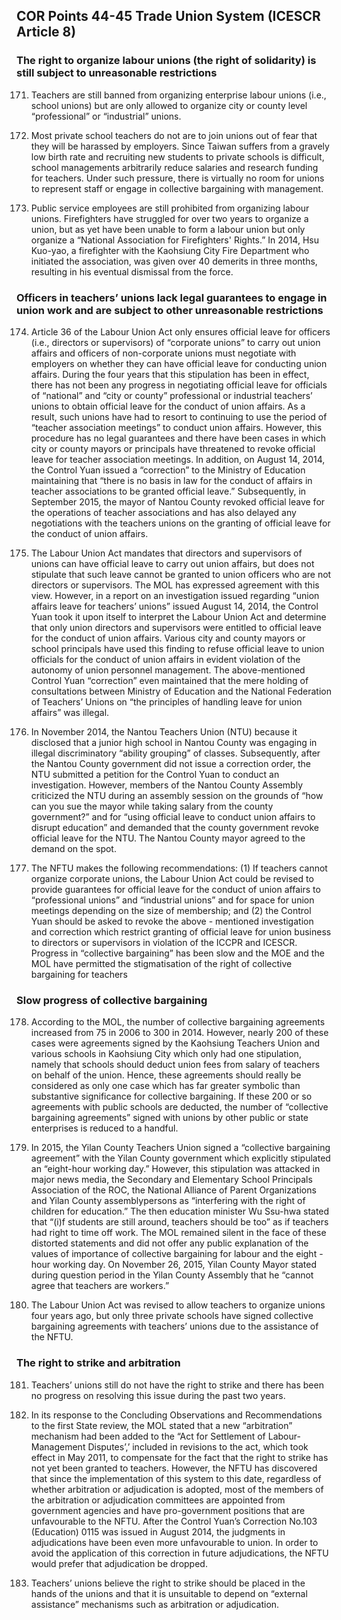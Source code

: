 ## COR Points 44-45 Trade Union System (ICESCR Article 8)

### The right to organize labour unions (the right of solidarity) is still subject to unreasonable restrictions

<ol start="171">
  <li><p>Teachers are still banned from organizing enterprise labour unions (i.e., school unions) but are only allowed to organize city or county level “professional” or “industrial” unions.</p></li>

  <li><p>Most private school teachers do not are to join unions out of fear that they will be harassed by employers. Since Taiwan suffers from a gravely low birth rate and recruiting new students to private schools is difficult, school managements arbitrarily reduce salaries and research funding for teachers. Under such pressure, there is virtually no room for unions to represent staff or engage in collective bargaining with management.</p></li>

  <li><p>Public service employees are still prohibited from organizing labour unions. Firefighters have struggled for over two years to organize a union, but as yet have been unable to form a labour union but only organize a “National Association for Firefighters' Rights.” In 2014, Hsu Kuo-yao, a firefighter with the Kaohsiung City Fire Department who initiated the association, was given over 40 demerits in three months, resulting in his eventual dismissal from the force.
</ol>

### Officers in teachers’ unions lack legal guarantees to engage in union work and are subject to other unreasonable restrictions

<ol start="174">
  <li><p>Article 36 of the Labour Union Act only ensures official leave for officers (i.e., directors or supervisors) of “corporate unions” to carry out union affairs and officers of non-corporate unions must negotiate with employers on whether they can have official leave for conducting union affairs. During the four years that this stipulation has been in effect, there has not been any progress in negotiating official leave for officials of “national” and “city or county” professional or industrial teachers’ unions to obtain official leave for the conduct of union affairs. As a result, such unions have had to resort to continuing to use the period of “teacher association meetings” to conduct union affairs. However, this procedure has no legal guarantees and there have been cases in which city or county mayors or principals have threatened to revoke official leave for teacher association meetings. In addition, on August 14, 2014, the Control Yuan issued a “correction” to the Ministry of Education maintaining that “there is no basis in law for the conduct of affairs in teacher associations to be granted official leave.” Subsequently, in September 2015, the mayor of Nantou County revoked official leave for the operations of teacher associations and has also delayed any negotiations with the teachers unions on the granting of official leave for the conduct of union affairs.</p></li>

  <li><p>The Labour Union Act mandates that directors and supervisors of unions can have official leave to carry out union affairs, but does not stipulate that such leave cannot be granted to union officers who are not directors or supervisors. The MOL has expressed agreement with this view. However, in a report on an investigation issued regarding “union affairs leave for teachers’ unions” issued August 14, 2014, the Control Yuan took it upon itself to interpret the Labour Union Act and determine that only union directors and supervisors were entitled to official leave for the conduct of union affairs. Various city and county mayors or school principals have used this finding to refuse official leave to union officials for the conduct of union affairs in evident violation of the autonomy of union personnel management. The above-mentioned Control Yuan “correction” even maintained that the mere holding of consultations between Ministry of Education and the National Federation of Teachers’ Unions on “the principles of handling leave for union affairs” was illegal.</p></li>

  <li><p>In November 2014, the Nantou Teachers Union (NTU) because it disclosed that a junior high school in Nantou County was engaging in illegal discriminatory “ability grouping” of classes. Subsequently, after the Nantou County government did not issue a correction order, the NTU submitted a petition for the Control Yuan to conduct an investigation. However, members of the Nantou County Assembly criticized the NTU during an assembly session on the grounds of “how can you sue the mayor while taking salary from the county government?” and for “using official leave to conduct union affairs to disrupt education” and demanded that the county government revoke official leave for the NTU. The Nantou County mayor agreed to the demand on the spot.</p></li>

  <li><p>The NFTU makes the following recommendations: (1) If teachers cannot organize corporate unions, the Labour Union Act could be revised to provide guarantees for official leave for the conduct of union affairs to “professional unions” and “industrial unions” and for space for union meetings depending on the size of membership; and (2) the Control Yuan should be asked to revoke the above - mentioned investigation and correction which restrict granting of official leave for union business to directors or supervisors in violation of the ICCPR and ICESCR. Progress in “collective bargaining” has been slow and the MOE and the MOL have permitted the stigmatisation of the right of collective bargaining for teachers
</ol>

### Slow progress of collective bargaining

<ol start="178">
  <li><p>According to the MOL, the number of collective bargaining agreements increased from 75 in 2006 to 300 in 2014. However, nearly 200 of these cases were agreements signed by the Kaohsiung Teachers Union and various schools in Kaohsiung City which only had one stipulation, namely that schools should deduct union fees from salary of teachers on behalf of the union. Hence, these agreements should really be considered as only one case which has far greater symbolic than substantive significance for collective bargaining. If these 200 or so agreements with public schools are deducted, the number of “collective bargaining agreements” signed with unions by other public or state enterprises is reduced to a handful.</p></li>

  <li><p>In 2015, the Yilan County Teachers Union signed a “collective bargaining agreement” with the Yilan County government which explicitly stipulated an “eight-hour working day.” However, this stipulation was attacked in major news media, the Secondary and Elementary School Principals Association of the ROC, the National Alliance of Parent Organizations and Yilan County assemblypersons as “interfering with the right of children for education.” The then education minister Wu Ssu-hwa stated that “(i)f students are still around, teachers should be too” as if teachers had right to time off work. The MOL remained silent in the face of these distorted statements and did not offer any public explanation of the values of importance of collective bargaining for labour and the eight - hour working day. On November 26, 2015, Yilan County Mayor stated during question period in the Yilan County Assembly that he “cannot agree that teachers are workers.”</p></li>

  <li><p>The Labour Union Act was revised to allow teachers to organize unions four years ago, but only three private schools have signed collective bargaining agreements with teachers’ unions due to the assistance of the NFTU.</p></li>
</ol>

### The right to strike and arbitration

<ol start="181">
  <li><p>Teachers’ unions still do not have the right to strike and there has been no progress on resolving this issue during the past two years.</p></li>

  <li><p>In its response to the Concluding Observations and Recommendations to the first State review, the MOL stated that a new “arbitration” mechanism had been added to the “Act for Settlement of Labour-Management Disputes’,’ included in revisions to the act, which took effect in May 2011, to compensate for the fact that the right to strike has not yet been granted to teachers. However, the NFTU has discovered that since the implementation of this system to this date, regardless of whether arbitration or adjudication is adopted, most of the members of the arbitration or adjudication committees are appointed from government agencies and have pro-government positions that are unfavourable to the NFTU. After the Control Yuan’s Correction No.103 (Education) 0115 was issued in August 2014, the judgments in adjudications have been even more unfavourable to union. In order to avoid the application of this correction in future adjudications, the NFTU would prefer that adjudication be dropped.</p></li>

  <li><p>Teachers’ unions believe the right to strike should be placed in the hands of the unions and that it is unsuitable to depend on “external assistance” mechanisms such as arbitration or adjudication.</p></li>
</ol>
